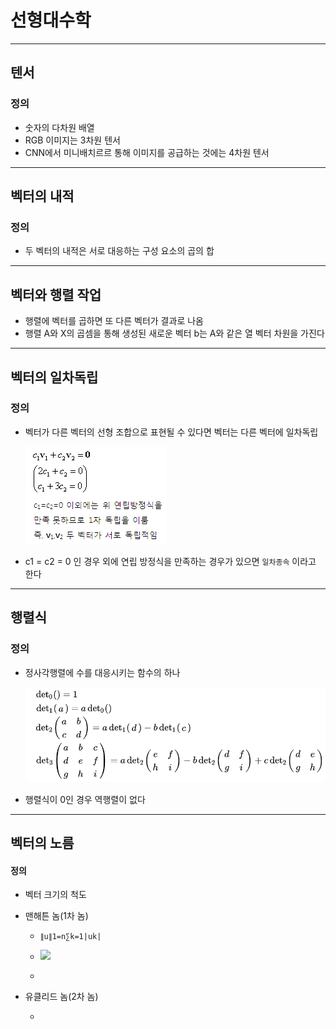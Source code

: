 # 선형대수학

<hr>

##  텐서

### 정의

- 숫자의 다차원 배열
- RGB 이미지는 3차원 텐서
- CNN에서 미니배치르르 통해 이미지를 공급하는 것에는 4차원 텐서

<hr>

## 벡터의 내적

### 정의

- 두 벡터의 내적은 서로 대응하는 구성 요소의 곱의 합

<hr>

## 벡터와 행렬 작업

- 행렬에 벡터를 곱하면 또 다른 벡터가 결과로 나옴
- 행렬 A와 X의 곱셈을 통해 생성된 새로운 벡터 b는 A와 같은 열 벡터 차원을 가진다

<hr>

## 벡터의 일차독립

### 정의

- 벡터가 다른 벡터의 선형 조합으로 표현될 수 있다면 벡터는 다른 벡터에 일차독립

  ![일차독립](./assets/일차독립.jpg)


- c1 = c2 = 0 인 경우 외에 연립 방정식을 만족하는 경우가 있으면 `일차종속` 이라고 한다

---

## 행렬식

### 정의

- 정사각행렬에 수를 대응시키는 함수의 하나

  ![행렬식](./assets/행렬식.png)

- 행렬식이 0인 경우 역행렬이 없다

---

## 벡터의 노름

#### 정의

- 벡터 크기의 척도

- 맨해튼 놈(1차 놈)

  - `∥u∥1=n∑k=1|uk|`

  - ![](https://latex.codecogs.com/gif.latex?\left&space;\|&space;u&space;\right&space;\|_1&space;=&space;\sum_{k=1}^{n}\left&space;|&space;u_k&space;\right&space;|)

  - ```
    
    ```

- 유클리드 놈(2차 놈)

  - 